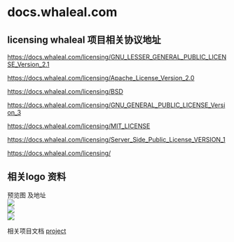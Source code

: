 # docs.whaleal.com

## licensing  whaleal 项目相关协议地址 

https://docs.whaleal.com/licensing/GNU_LESSER_GENERAL_PUBLIC_LICENSE_Version_2.1   

https://docs.whaleal.com/licensing/Apache_License_Version_2.0  

https://docs.whaleal.com/licensing/BSD  

https://docs.whaleal.com/licensing/GNU_GENERAL_PUBLIC_LICENSE_Version_3  

https://docs.whaleal.com/licensing/MIT_LICENSE  

https://docs.whaleal.com/licensing/Server_Side_Public_License_VERSION_1  

https://docs.whaleal.com/licensing/


##  相关logo 资料  

预览图 及地址  
![](https://docs.whaleal.com/images/logo1.png)  
![](https://docs.whaleal.com/images/logo2.png)  
![](https://docs.whaleal.com/images/logo3.png)  


相关项目文档 
[project](https://docs.whaleal.com/project)
